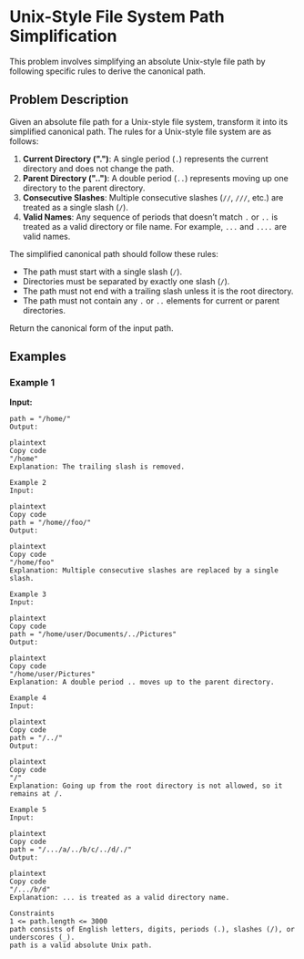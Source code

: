 # Unix-Style File System Path Simplification

This problem involves simplifying an absolute Unix-style file path by following specific rules to derive the canonical path.

## Problem Description

Given an absolute file path for a Unix-style file system, transform it into its simplified canonical path. The rules for a Unix-style file system are as follows:

1. **Current Directory (".")**: A single period (`.`) represents the current directory and does not change the path.
2. **Parent Directory ("..")**: A double period (`..`) represents moving up one directory to the parent directory.
3. **Consecutive Slashes**: Multiple consecutive slashes (`//`, `///`, etc.) are treated as a single slash (`/`).
4. **Valid Names**: Any sequence of periods that doesn’t match `.` or `..` is treated as a valid directory or file name. For example, `...` and `....` are valid names.

The simplified canonical path should follow these rules:

- The path must start with a single slash (`/`).
- Directories must be separated by exactly one slash (`/`).
- The path must not end with a trailing slash unless it is the root directory.
- The path must not contain any `.` or `..` elements for current or parent directories.

Return the canonical form of the input path.

## Examples

### Example 1
**Input:**
```plaintext
path = "/home/"
Output:

plaintext
Copy code
"/home"
Explanation: The trailing slash is removed.

Example 2
Input:

plaintext
Copy code
path = "/home//foo/"
Output:

plaintext
Copy code
"/home/foo"
Explanation: Multiple consecutive slashes are replaced by a single slash.

Example 3
Input:

plaintext
Copy code
path = "/home/user/Documents/../Pictures"
Output:

plaintext
Copy code
"/home/user/Pictures"
Explanation: A double period .. moves up to the parent directory.

Example 4
Input:

plaintext
Copy code
path = "/../"
Output:

plaintext
Copy code
"/"
Explanation: Going up from the root directory is not allowed, so it remains at /.

Example 5
Input:

plaintext
Copy code
path = "/.../a/../b/c/../d/./"
Output:

plaintext
Copy code
"/.../b/d"
Explanation: ... is treated as a valid directory name.

Constraints
1 <= path.length <= 3000
path consists of English letters, digits, periods (.), slashes (/), or underscores (_).
path is a valid absolute Unix path.